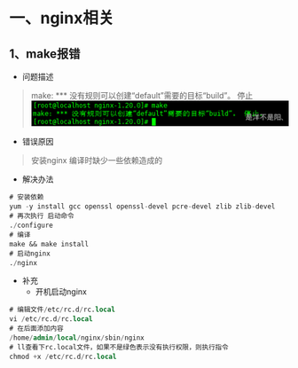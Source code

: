 # 一、nginx相关

## 1、make报错

- 问题描述

> make: *** 没有规则可以创建“default”需要的目标“build”。 停止
> ![image.png](images/1684892516781-e64e4bbe-112f-4623-9169-a4c39e9dca84.png)

- 错误原因

> 安装nginx 编译时缺少一些依赖造成的

- 解决办法

```sql
# 安装依赖
yum -y install gcc openssl openssl-devel pcre-devel zlib zlib-devel
# 再次执行 启动命令
./configure
# 编译
make && make install
# 启动nginx
./nginx
```

- 补充
  - 开机启动nginx

```sql
# 编辑文件/etc/rc.d/rc.local
vi /etc/rc.d/rc.local
# 在后面添加内容
/home/admin/local/nginx/sbin/nginx
# ll查看下rc.local文件，如果不是绿色表示没有执行权限，则执行指令
chmod +x /etc/rc.d/rc.local
```

#
